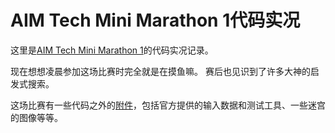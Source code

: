 # AIM Tech Mini Marathon 1代码实况

这里是[AIM Tech Mini Marathon 1](http://codeforces.com/blog/entry/57447)的代码实况记录。

现在想想凌晨参加这场比赛时完全就是在摸鱼嘛。
赛后也见识到了许多大神的启发式搜索。

这场比赛有一些代码之外的[附件](https://github.com/lightyears1998/a-gzhu-coder/releases/tag/codeforces-aim1)，包括官方提供的输入数据和测试工具、一些迷宫的图像等等。
